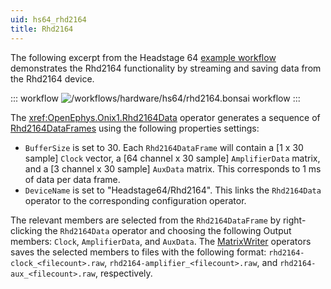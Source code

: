 ```yaml
---
uid: hs64_rhd2164
title: Rhd2164
---
```


The following excerpt from the Headstage 64 [example workflow](xref:hs64) demonstrates the Rhd2164 functionality by
streaming and saving data from the Rhd2164 device.

::: workflow
![/workflows/hardware/hs64/rhd2164.bonsai workflow](../../../workflows/hardware/hs64/rhd2164.bonsai)
:::

The <xref:OpenEphys.Onix1.Rhd2164Data> operator generates a sequence of
[Rhd2164DataFrames](xref:OpenEphys.Onix1.Rhd2164DataFrame) using the following properties settings:
- `BufferSize` is set to 30. Each `Rhd2164DataFrame` will contain a [1 x 30 sample] `Clock` vector, a [64 channel x 30
  sample] `AmplifierData` matrix, and a [3 channel x 30 sample] `AuxData` matrix. This corresponds to 1 ms of data per
  data frame.
- `DeviceName` is set to "Headstage64/Rhd2164". This links the `Rhd2164Data` operator
  to the corresponding configuration operator.

The relevant members are selected from the `Rhd2164DataFrame` by right-clicking the `Rhd2164Data` operator and
choosing the following Output members: `Clock`, `AmplifierData`, and `AuxData`. The
[MatrixWriter](xref:Bonsai.Dsp.MatrixWriter) operators saves the selected members to
files with the following format: `rhd2164-clock_<filecount>.raw`, `rhd2164-amplifier_<filecount>.raw`, and
`rhd2164-aux_<filecount>.raw`, respectively.